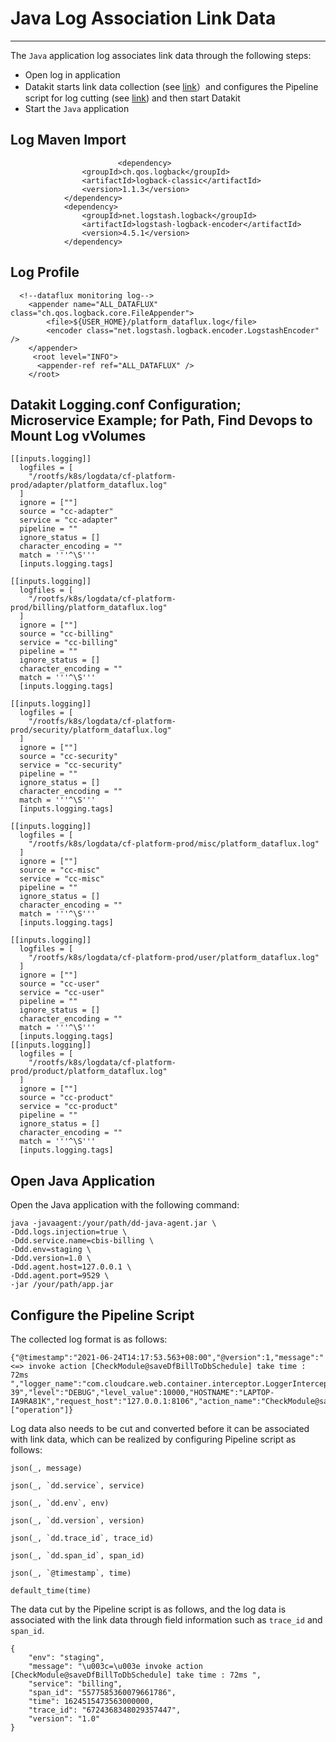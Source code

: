 # Java Log Association Link Data
---

The `Java` application log associates link data through the following steps:

- Open log in application
- Datakit starts link data collection (see [link](../../../datakit/ddtrace.md)）and configures the Pipeline script for log cutting (see [link](../../../datakit/pipeline.md)) and then start Datakit
- Start the `Java` application
## Log Maven Import

```
 						<dependency>
                <groupId>ch.qos.logback</groupId>
                <artifactId>logback-classic</artifactId>
                <version>1.1.3</version>
            </dependency>
            <dependency>
                <groupId>net.logstash.logback</groupId>
                <artifactId>logstash-logback-encoder</artifactId>
                <version>4.5.1</version>
            </dependency>
```

## Log Profile

```
  <!--dataflux monitoring log-->
    <appender name="ALL_DATAFLUX" class="ch.qos.logback.core.FileAppender">
        <file>${USER_HOME}/platform_dataflux.log</file>
        <encoder class="net.logstash.logback.encoder.LogstashEncoder" />
    </appender>
     <root level="INFO">
      <appender-ref ref="ALL_DATAFLUX" />
    </root>
```

## Datakit Logging.conf Configuration; Microservice Example; for Path, Find Devops to Mount Log vVolumes

```
[[inputs.logging]]
  logfiles = [
    "/rootfs/k8s/logdata/cf-platform-prod/adapter/platform_dataflux.log" 
  ]
  ignore = [""]
  source = "cc-adapter"
  service = "cc-adapter"
  pipeline = ""
  ignore_status = []
  character_encoding = ""
  match = '''^\S'''
  [inputs.logging.tags]

[[inputs.logging]]
  logfiles = [
    "/rootfs/k8s/logdata/cf-platform-prod/billing/platform_dataflux.log"
  ]
  ignore = [""]
  source = "cc-billing"
  service = "cc-billing"
  pipeline = ""
  ignore_status = []
  character_encoding = ""
  match = '''^\S'''
  [inputs.logging.tags]

[[inputs.logging]]
  logfiles = [
    "/rootfs/k8s/logdata/cf-platform-prod/security/platform_dataflux.log"
  ]
  ignore = [""]
  source = "cc-security"
  service = "cc-security"
  pipeline = ""
  ignore_status = []
  character_encoding = ""
  match = '''^\S'''
  [inputs.logging.tags]

[[inputs.logging]]
  logfiles = [
    "/rootfs/k8s/logdata/cf-platform-prod/misc/platform_dataflux.log"
  ]
  ignore = [""]
  source = "cc-misc"
  service = "cc-misc"
  pipeline = ""
  ignore_status = []
  character_encoding = ""
  match = '''^\S'''
  [inputs.logging.tags]

[[inputs.logging]]
  logfiles = [
    "/rootfs/k8s/logdata/cf-platform-prod/user/platform_dataflux.log"
  ]
  ignore = [""]
  source = "cc-user"
  service = "cc-user"
  pipeline = ""
  ignore_status = []
  character_encoding = ""
  match = '''^\S'''
  [inputs.logging.tags]
[[inputs.logging]]
  logfiles = [
    "/rootfs/k8s/logdata/cf-platform-prod/product/platform_dataflux.log"
  ]
  ignore = [""]
  source = "cc-product"
  service = "cc-product"
  pipeline = ""
  ignore_status = []
  character_encoding = ""
  match = '''^\S'''
  [inputs.logging.tags]
```

## Open Java Application

Open the Java application with the following command:

```shell
java -javaagent:/your/path/dd-java-agent.jar \
-Ddd.logs.injection=true \
-Ddd.service.name=cbis-billing \
-Ddd.env=staging \
-Ddd.version=1.0 \
-Ddd.agent.host=127.0.0.1 \
-Ddd.agent.port=9529 \
-jar /your/path/app.jar
```
## Configure the Pipeline Script

The collected log format is as follows:

```shell
{"@timestamp":"2021-06-24T14:17:53.563+08:00","@version":1,"message":"<=> invoke action [CheckModule@saveDfBillToDbSchedule] take time : 72ms ","logger_name":"com.cloudcare.web.container.interceptor.LoggerInterceptor","thread_name":"qtp454424866-39","level":"DEBUG","level_value":10000,"HOSTNAME":"LAPTOP-IA9RA81K","request_host":"127.0.0.1:8106","action_name":"CheckModule@saveDfBillToDbSchedule","request_id":"60d423840fe1874814490456","request_remote_host":"192.168.241.1","response_error_code":"Worker.NotFound","dd.service":"billing","dd.env":"staging","dd.span_id":"5577585360079661786","dd.trace_id":"6724368348029357447","dd.version":"1.0","tags":["operation"]}
```

Log data also needs to be cut and converted before it can be associated with link data, which can be realized by configuring Pipeline script as follows:

```
json(_, message)

json(_, `dd.service`, service)

json(_, `dd.env`, env)

json(_, `dd.version`, version)

json(_, `dd.trace_id`, trace_id)

json(_, `dd.span_id`, span_id)

json(_, `@timestamp`, time)

default_time(time)
```

The data cut by the Pipeline script is as follows, and the log data is associated with the link data through field information such as `trace_id` and `span_id`.

```
{
    "env": "staging",
    "message": "\u003c=\u003e invoke action [CheckModule@saveDfBillToDbSchedule] take time : 72ms ",
    "service": "billing",
    "span_id": "5577585360079661786",
    "time": 1624515473563000000,
    "trace_id": "6724368348029357447",
    "version": "1.0"
}

```
